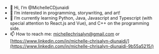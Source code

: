 - 👋 Hi, I’m @MichelleCDjunaidi
- 👀 I’m interested in programming, storywriting, and art!
- 🌱 I’m currently learning Python, Java, Javascript and Typescript (with special attention to React.js and Vue), and C++ on the programming side.
- 📫 How to reach me: michellechrisalyn@gmail.com or [https://www.linkedin.com/in/michelle-chrisalyn-djunaidi/](https://www.linkedin.com/in/michelle-chrisalyn-djunaidi-9b55a5215/)

<!---
MichelleCDjunaidi/MichelleCDjunaidi is a ✨ special ✨ repository because its `README.md` (this file) appears on your GitHub profile.
You can click the Preview link to take a look at your changes.
--->
